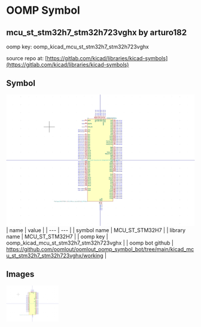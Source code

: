 # OOMP Symbol  
## mcu_st_stm32h7_stm32h723vghx  by arturo182  
  
oomp key: oomp_kicad_mcu_st_stm32h7_stm32h723vghx  
  
source repo at: [https://gitlab.com/kicad/libraries/kicad-symbols](https://gitlab.com/kicad/libraries/kicad-symbols)  
## Symbol  
  
[![working.png](working_600.png)](working.png)  
| name | value | 
| --- | --- | 
| symbol name | MCU_ST_STM32H7 | 
| library name | MCU_ST_STM32H7 | 
| oomp key | oomp_kicad_mcu_st_stm32h7_stm32h723vghx | 
| oomp bot github | https://github.com/oomlout/oomlout_oomp_symbol_bot/tree/main/kicad_mcu_st_stm32h7_stm32h723vghx/working | 
## Images  
  
[![working.png](working_140.png)](working.png)  
